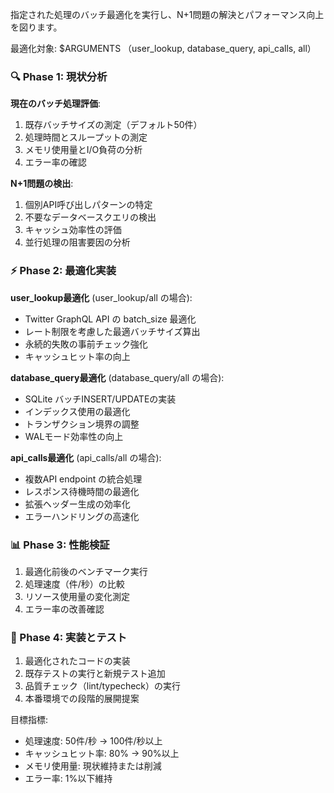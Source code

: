 指定された処理のバッチ最適化を実行し、N+1問題の解決とパフォーマンス向上を図ります。

最適化対象: $ARGUMENTS （user_lookup, database_query, api_calls, all）

### 🔍 Phase 1: 現状分析
**現在のバッチ処理評価**:
1. 既存バッチサイズの測定（デフォルト50件）
2. 処理時間とスループットの測定
3. メモリ使用量とI/O負荷の分析
4. エラー率の確認

**N+1問題の検出**:
1. 個別API呼び出しパターンの特定
2. 不要なデータベースクエリの検出
3. キャッシュ効率性の評価
4. 並行処理の阻害要因の分析

### ⚡ Phase 2: 最適化実装
**user_lookup最適化** (user_lookup/all の場合):
- Twitter GraphQL API の batch_size 最適化
- レート制限を考慮した最適バッチサイズ算出
- 永続的失敗の事前チェック強化
- キャッシュヒット率の向上

**database_query最適化** (database_query/all の場合):
- SQLite バッチINSERT/UPDATEの実装
- インデックス使用の最適化
- トランザクション境界の調整
- WALモード効率性の向上

**api_calls最適化** (api_calls/all の場合):
- 複数API endpoint の統合処理
- レスポンス待機時間の最適化
- 拡張ヘッダー生成の効率化
- エラーハンドリングの高速化

### 📊 Phase 3: 性能検証
1. 最適化前後のベンチマーク実行
2. 処理速度（件/秒）の比較
3. リソース使用量の変化測定
4. エラー率の改善確認

### 💾 Phase 4: 実装とテスト
1. 最適化されたコードの実装
2. 既存テストの実行と新規テスト追加
3. 品質チェック（lint/typecheck）の実行
4. 本番環境での段階的展開提案

目標指標:
- 処理速度: 50件/秒 → 100件/秒以上
- キャッシュヒット率: 80% → 90%以上
- メモリ使用量: 現状維持または削減
- エラー率: 1%以下維持